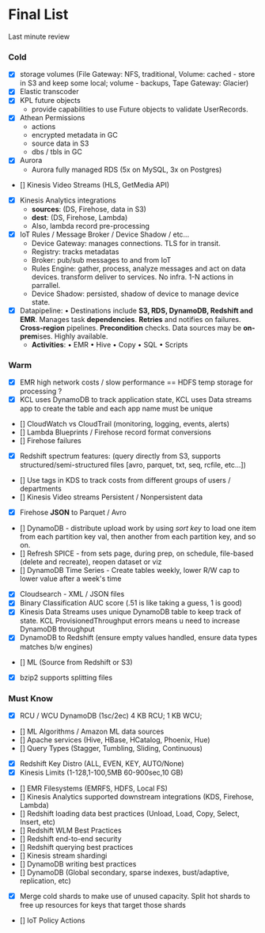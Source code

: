 # Final List

Last minute review

### Cold

- [x] storage volumes (File Gateway: NFS, traditional, Volume: cached - store in S3 and keep some local; volume - backups, Tape Gateway: Glacier)
- [x] Elastic transcoder
- [x] KPL future objects
    - provide capabilities to use Future objects to validate UserRecords.
- [x] Athean Permissions
    - actions
    - encrypted metadata in GC
    - source data in S3
    - dbs / tbls in GC
- [x] Aurora
    - Aurora fully managed RDS (5x on MySQL, 3x on Postgres)
- [] Kinesis Video Streams (HLS, GetMedia API)
- [x] Kinesis Analytics integrations
    - **sources**: (DS, Firehose, data in S3)
    - **dest**: (DS, Firehose, Lambda)
    - Also, lambda record pre-processing
- [x] IoT Rules / Message Broker / Device Shadow / etc...
    - Device Gateway: manages connections. TLS for in transit.
    - Registry: tracks metadatas
    - Broker: pub/sub messages to and from IoT
    - Rules Engine: gather, process, analyze messages and act on data devices. transform deliver to services. No infra. 1-N actions in parrallel.
    - Device Shadow: persisted, shadow of device to manage device state.
- [x] Datapipeline: • Destinations include **S3, RDS, DynamoDB, Redshift and EMR**. Manages task **dependencies**. **Retries** and notifies on failures. **Cross-region** pipelines. **Precondition** checks. Data sources may be **on-prem**ises. Highly available.
    - **Activities**:
    • EMR
    • Hive
    • Copy
    • SQL
    • Scripts

### Warm
- [x] EMR high network costs / slow performance == HDFS temp storage for processing ?
- [x] KCL uses DynamoDB to track application state, KCL uses Data streams app to create the table and each app name must be unique
- [] CloudWatch vs CloudTrail (monitoring, logging, events, alerts)
- [] Lambda Blueprints / Firehose record format conversions
- [] Firehose failures
- [x] Redshift spectrum features: (query directly from S3, supports structured/semi-structured files [avro, parquet, txt, seq, rcfile, etc...])
- [] Use tags in KDS to track costs from different groups of users / departments
- [] Kinesis Video streams Persistent / Nonpersistent data
- [x] Firehose **JSON** to Parquet / Avro
- [] DynamoDB - distribute upload work by using _sort key_ to load one item from each partition key val, then another from each partition key, and so on.
- [] Refresh SPICE - from sets page, during prep, on schedule, file-based (delete and recreate), reopen dataset or viz
- [] DynamoDB Time Series - Create tables weekly, lower R/W cap to lower value after a week's time
- [x] Cloudsearch - XML / JSON files
- [x] Binary Classification AUC score (.51 is like taking a guess, 1 is good)
- [x] Kinesis Data Streams uses unique DynamoDB table to keep track of state. KCL ProvisionedThroughput errors means u need to increase DynamoDB throughput
- [x] DynamoDB to Redshift (ensure empty values handled, ensure data types matches b/w engines)
- [] ML (Source from Redshift or S3)
- [x] bzip2 supports splitting files

### Must Know
- [x] RCU / WCU DynamoDB (1sc/2ec) 4 KB RCU; 1 KB WCU;
- [] ML Algorithms / Amazon ML data sources
- [] Apache services (Hive, HBase, HCatalog, Phoenix, Hue)
- [] Query Types (Stagger, Tumbling, Sliding, Continuous)
- [x] Redshift Key Distro (ALL, EVEN, KEY, AUTO/None)
- [x] Kinesis Limits (1-128,1-100,5MB 60-900sec,10 GB)
- [] EMR Filesystems (EMRFS, HDFS, Local FS)
- [] Kinesis Analytics supported downstream integrations (KDS, Firehose, Lambda)
- [] Redshift loading data best practices (Unload, Load, Copy, Select, Insert, etc)
- [] Redshift WLM Best Practices
- [] Redshift end-to-end security
- [] Redshift querying best practices
- [] Kinesis stream shardingi
- [] DynamoDB writing best practices
- [] DynamoDB (Global secondary, sparse indexes, bust/adaptive, replication, etc)
- [x] Merge cold shards to make use of unused capacity. Split hot shards to free up resources for keys that target those shards
- [] IoT Policy Actions
